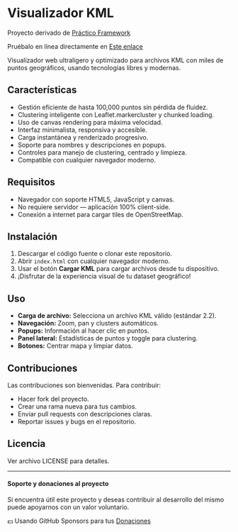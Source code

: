 # Visualizador KML

Proyecto derivado de [Práctico Framework](https://www.practico.org//)

Pruébalo en línea directamente en [Este enlace](https://unix4you2.github.io/app-kml-viewer/)

Visualizador web ultraligero y optimizado para archivos KML con miles de puntos geográficos, usando tecnologías libres y modernas.


## Características

- Gestión eficiente de hasta 100,000 puntos sin pérdida de fluidez.
- Clustering inteligente con Leaflet.markercluster y chunked loading.
- Uso de canvas rendering para máxima velocidad.
- Interfaz minimalista, responsiva y accesible.
- Carga instantánea y renderizado progresivo.
- Soporte para nombres y descripciones en popups.
- Controles para manejo de clustering, centrado y limpieza.
- Compatible con cualquier navegador moderno.

## Requisitos

- Navegador con soporte HTML5, JavaScript y canvas.
- No requiere servidor — aplicación 100% client-side.
- Conexión a internet para cargar tiles de OpenStreetMap.

## Instalación

1. Descargar el código fuente o clonar este repositorio.
2. Abrir `index.html` con cualquier navegador moderno.
3. Usar el botón **Cargar KML** para cargar archivos desde tu dispositivo.
4. ¡Disfrutar de la experiencia visual de tu dataset geográfico!

## Uso

- **Carga de archivo:** Selecciona un archivo KML válido (estándar 2.2).
- **Navegación:** Zoom, pan y clusters automáticos.
- **Popups:** Información al hacer clic en puntos.
- **Panel lateral:** Estadísticas de puntos y toggle para clustering.
- **Botones:** Centrar mapa y limpiar datos.

## Contribuciones

Las contribuciones son bienvenidas. Para contribuir:

- Hacer fork del proyecto.
- Crear una rama nueva para tus cambios.
- Enviar pull requests con descripciones claras.
- Reportar issues y bugs en el repositorio.

## Licencia

Ver archivo LICENSE para detalles.

---

#### Soporte y donaciones al proyecto

Si encuentra útil este proyecto y deseas contribuir al desarrollo del mismo puede apoyarnos con un valor voluntario.

💵 Usando GitHub Sponsors para tus [Donaciones](https://github.com/sponsors/unix4you2/)
